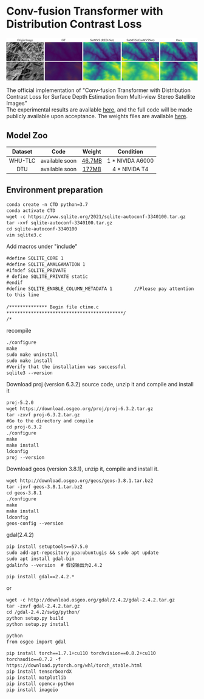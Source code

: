 # Conv-fusion Transformer with Distribution Contrast Loss

<div align="center">
  <img width="1600", src="./CTD-Sat_for_WHU-TLC/TLC.jpg">
</div>

The official implementation of "Conv-fusion Transformer with Distribution Contrast Loss for Surface Depth Estimation from Multi-view Stereo Satellite Images”
<br>
The experimental results are available <a href="https://github.com/ZYangChen/Conv-fusion-Transformer-with-Distribution-Contrast-Loss/releases/tag/result">here</a>, and the full code will be made publicly available upon acceptance. The weights files are available <a href="https://github.com/ZYangChen/CTD-Sat/releases/tag/checkpints">here</a>.
## Model Zoo
|  Dataset   | Code  | Weight  |  Condition  |
|  :----:  | :----:  |:----:  |:----:  |
| WHU-TLC  | available soon |<a href="https://github.com/ZYangChen/Conv-fusion-Transformer-with-Distribution-Contrast-Loss/releases/download/checkpints/WHU_TLC.ckpt">46.7MB</a> |1 * NIVIDA A6000 |
| DTU  | available soon |<a href="https://github.com/ZYangChen/Conv-fusion-Transformer-with-Distribution-Contrast-Loss/releases/download/checkpints/DTU.ckpt">177MB</a> |4 * NIVIDA T4 |
## Environment preparation
```Shell
conda create -n CTD python=3.7
conda activate CTD
wget -c https://www.sqlite.org/2021/sqlite-autoconf-3340100.tar.gz
tar -xvf sqlite-autoconf-3340100.tar.gz
cd sqlite-autoconf-3340100
vim sqlite3.c
```
Add macros under "include"
```Shell
#define SQLITE_CORE 1
#define SQLITE_AMALGAMATION 1
#ifndef SQLITE_PRIVATE
# define SQLITE_PRIVATE static
#endif
#define SQLITE_ENABLE_COLUMN_METADATA 1        //Please pay attention to this line
 
/************** Begin file ctime.c *******************************************/
/*
```
recompile
```Shell
./configure
make
sudo make uninstall
sudo make install
#Verify that the installation was successful
sqlite3 --version
```
Download proj (version 6.3.2) source code, unzip it and compile and install it
```Shell
proj-5.2.0
wget https://download.osgeo.org/proj/proj-6.3.2.tar.gz
tar -zxvf proj-6.3.2.tar.gz
#Go to the directory and compile
cd proj-6.3.2
./configure
make
make install
ldconfig
proj --version
```
Download geos (version 3.8.1), unzip it, compile and install it.
```Shell
wget http://download.osgeo.org/geos/geos-3.8.1.tar.bz2
tar -jxvf geos-3.8.1.tar.bz2
cd geos-3.8.1
./configure
make
make install 
ldconfig
geos-config --version
```
gdal(2.4.2)
```Shell
pip install setuptools==57.5.0
sudo add-apt-repository ppa:ubuntugis && sudo apt update
sudo apt install gdal-bin
gdalinfo --version  # 假设输出为2.4.2
```
```Shell
pip install gdal==2.4.2.*
```
or
```Shell
wget -c http://download.osgeo.org/gdal/2.4.2/gdal-2.4.2.tar.gz
tar -zxvf gdal-2.4.2.tar.gz
cd /gdal-2.4.2/swig/python/
python setup.py build
python setup.py install
```
```Shell
python
from osgeo import gdal
```
```Shell
pip install torch==1.7.1+cu110 torchvision==0.8.2+cu110 torchaudio==0.7.2 -f https://download.pytorch.org/whl/torch_stable.html
pip install tensorboardX
pip install matplotlib
pip install opencv-python
pip install imageio
```
